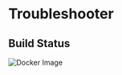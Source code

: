 # Troubleshooter

## Build Status
![Docker Image](https://github.com/alegradi/troubleshooter/blob/master/.github/workflows/docker-image.yml/badge.svg)